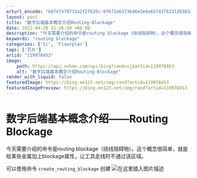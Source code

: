 ```yaml
---
arturl_encode: "68747470733a2f2f626c:6f672e6373646e2e6e65742f6231383832313632323239372f:61727469636c652f64657461696c732f313139393738343533"
layout: post
title: "数字后端基本概念介绍Routing-Blockage"
date: 2022-04-28 11:26:50 +08:00
description: "今天需要介绍的命令是routing blockage（绕线阻碍物）。这个概念很简单，就是给某些金属加"
keywords: "routing blockage"
categories: ['Ic', 'Floorplan']
tags: ['芯片']
artid: "119978453"
image:
    path: https://api.vvhan.com/api/bing?rand=sj&artid=119978453
    alt: "数字后端基本概念介绍Routing-Blockage"
render_with_liquid: false
featuredImage: https://bing.ee123.net/img/rand?artid=119978453
featuredImagePreview: https://bing.ee123.net/img/rand?artid=119978453
---
```


# 数字后端基本概念介绍——Routing Blockage

今天需要介绍的命令是routing blockage（绕线阻碍物）。这个概念很简单，就是给某些金属加上blockage属性，让工具走线时不通过该区域。

可以使用命令
`create_routing_blockage`
创建
![在这里插入图片描述](https://i-blog.csdnimg.cn/blog_migrate/d087cf6076c70a601b3ced609ef96d9b.png)